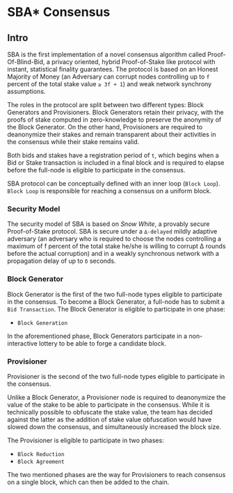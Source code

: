 # SBA\* Consensus

## Intro

SBA is the first implementation of a novel consensus algorithm called Proof-Of-Blind-Bid, a privacy oriented, hybrid Proof-of-Stake like protocol with instant, statistical finality guarantees. The protocol is based on an Honest Majority of Money \(an Adversary can corrupt nodes controlling up to `f` percent of the total stake value `≥ 3f + 1`\) and weak network synchrony assumptions.

The roles in the protocol are split between two different types: Block Generators and Provisioners. Block Generators retain their privacy, with the proofs of stake computed in zero-knowledge to preserve the anonymity of the Block Generator. On the other hand, Provisioners are required to deanonymize their stakes and remain transparent about their activities in the consensus while their stake remains valid.

Both bids and stakes have a registration period of `t`, which begins when a Bid or Stake transaction is included in a final block and is required to elapse before the full-node is eligible to participate in the consensus.

SBA protocol can be conceptually defined with an inner loop \(`Block Loop`\). `Block Loop` is responsible for reaching a consensus on a uniform block.

### Security Model

The security model of SBA is based on _Snow White_, a provably secure Proof-of-Stake protocol. SBA is secure under a `∆-delayed` mildly adaptive adversary \(an adversary who is required to choose the nodes controlling a maximum of f percent of the total stake he/she is willing to corrupt ∆ rounds before the actual corruption\) and in a weakly synchronous network with a propagation delay of up to `δ` seconds.

### Block Generator

Block Generator is the first of the two full-node types eligible to participate in the consensus. To become a Block Generator, a full-node has to submit a `Bid Transaction`. The Block Generator is eligible to participate in one phase:

* `Block Generation`

In the aforementioned phase, Block Generators participate in a non-interactive lottery to be able to forge a candidate block.

### Provisioner

Provisioner is the second of the two full-node types eligible to participate in the consensus.

Unlike a Block Generator, a Provisioner node is required to deanonymize the value of the stake to be able to participate in the consensus. While it is technically possible to obfuscate the stake value, the team has decided against the latter as the addition of stake value obfuscation would have slowed down the consensus, and simultaneously increased the block size.

The Provisioner is eligible to participate in two phases:

* `Block Reduction`
* `Block Agreement`

The two mentioned phases are the way for Provisioners to reach consensus on a single block, which can then be added to the chain.

